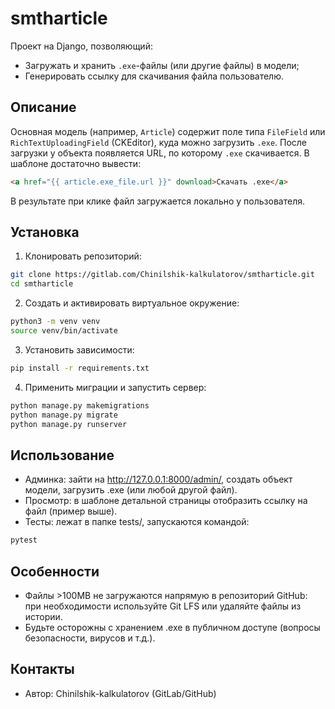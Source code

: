 
# smtharticle

Проект на Django, позволяющий:
- Загружать и хранить `.exe`-файлы (или другие файлы) в модели;
- Генерировать ссылку для скачивания файла пользователю.

## Описание

Основная модель (например, `Article`) содержит поле типа `FileField` или `RichTextUploadingField` (CKEditor), куда можно загрузить `.exe`. После загрузки у объекта появляется URL, по которому `.exe` скачивается. В шаблоне достаточно вывести:
```html
<a href="{{ article.exe_file.url }}" download>Скачать .exe</a>
```

В результате при клике файл загружается локально у пользователя.

## Установка
1. Клонировать репозиторий:

```bash
git clone https://gitlab.com/Chinilshik-kalkulatorov/smtharticle.git
cd smtharticle
```

2. Создать и активировать виртуальное окружение:

```bash
python3 -m venv venv
source venv/bin/activate
```

3. Установить зависимости:

```bash
pip install -r requirements.txt
```

4. Применить миграции и запустить сервер:

```bash
python manage.py makemigrations
python manage.py migrate
python manage.py runserver
```

## Использование
- Админка: зайти на http://127.0.0.1:8000/admin/, создать объект модели, загрузить .exe (или любой другой файл).
- Просмотр: в шаблоне детальной страницы отобразить ссылку на файл (пример выше).
- Тесты: лежат в папке tests/, запускаются командой:

```bash
pytest
```

## Особенности
- Файлы >100MB не загружаются напрямую в репозиторий GitHub: при необходимости используйте Git LFS или удаляйте файлы из истории.
- Будьте осторожны с хранением .exe в публичном доступе (вопросы безопасности, вирусов и т.д.).

## Контакты
- Автор: Chinilshik-kalkulatorov (GitLab/GitHub)
